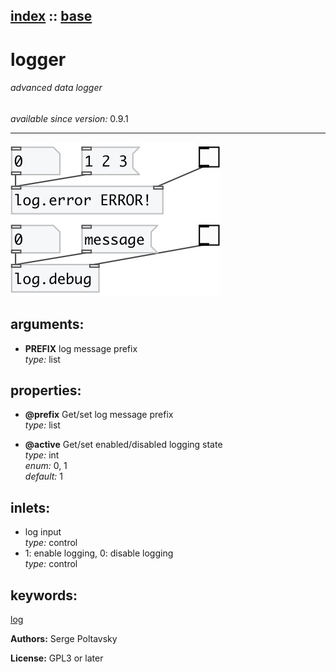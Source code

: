 [index](index.html) :: [base](category_base.html)
---

# logger

###### advanced data logger

*available since version:* 0.9.1

---




[![example](../examples/img/logger.jpg)](../examples/pd/logger.pd)



## arguments:

* **PREFIX**
log message prefix<br>
_type:_ list<br>





## properties:

* **@prefix** 
Get/set log message prefix<br>
_type:_ list<br>

* **@active** 
Get/set enabled/disabled logging state<br>
_type:_ int<br>
_enum:_ 0, 1<br>
_default:_ 1<br>



## inlets:

* log input<br>
_type:_ control
* 1: enable logging, 0: disable logging<br>
_type:_ control





## keywords:

[log](keywords/log.html)






**Authors:** Serge Poltavsky




**License:** GPL3 or later





